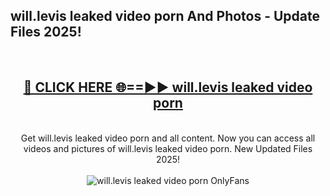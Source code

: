 <h2>will.levis leaked video porn And Photos - Update Files 2025!</h2>
<br>
<div align="center">
<h2><a href="https://betterlinks.top/A2PfLJ" rel="nofollow">🔴 CLICK HERE 🌐==►► will.levis leaked video porn</a></h2>
<br>
Get will.levis leaked video porn and all content. Now you can access all videos and pictures of will.levis leaked video porn. New Updated Files 2025!
<br>
<br>
<a href="https://betterlinks.top/A2PfLJ" rel="nofollow" data-target="animated-image.originalLink"><img src="https://i.imgur.com/dJHk4Zq.gif" alt="will.levis leaked video porn OnlyFans" style="max-width: 100%; display: inline-block;" data-target="animated-image.originalImage"></a>
</div>
<br>